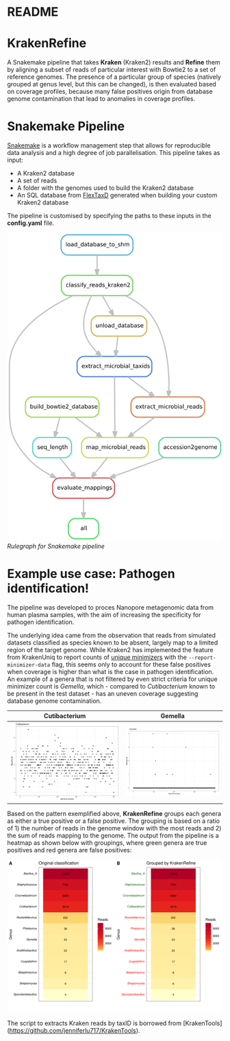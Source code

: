 # README
KrakenRefine
=====
A Snakemake pipeline that takes **Kraken** (Kraken2) results and **Refine** them by aligning a subset of reads of particular interest with Bowtie2 to a set of reference genomes. The presence of a particular group of species (natively grouped at genus level, but this can be changed), is then evaluated based on coverage profiles, because many false positives origin from database genome contamination that lead to anomalies in coverage profiles.  

Snakemake Pipeline
=====
[Snakemake](https://github.com/snakemake/snakemake) is a workflow management step that allows for reproducible data analysis and a high degree of job parallelisation. This pipeline takes as input: 
* A Kraken2 database
* A set of reads
* A folder with the genomes used to build the Kraken2 database
* An SQL database from [FlexTaxD](https://github.com/FOI-Bioinformatics/flextaxd) generated when building your custom Kraken2 database

The pipeline is customised by specifying the paths to these inputs in the **config.yaml** file. 

![Alt text](Rulegraph.svg "Title")
*Rulegraph for Snakemake pipeline*

Example use case: Pathogen identification!
=====
The pipeline was developed to proces Nanopore metagenomic data from human plasma samples, with the aim of increasing the specificity for pathogen identification. 

The underlying idea came from the observation that reads from simulated datasets classified as species known to be absent, largely map to a limited region of the target genome. While Kraken2 has implemented the feature from KrakenUniq to report counts of [unique minimizers](https://dx.doi.org/10.1186/s13059-018-1568-0) with the `--report-minimizer-data` flag, this seems only to account for these false positives when coverage is higher than what is the case in pathogen identification. An example of a genera that is not filtered by even strict criteria for unique minimizer count is *Gemella*, which - compared to *Cutibacterium* known to be present in the test dataset - has an uneven coverage suggesting database genome contamination.

Cutibacterium             |  Gemella
:-------------------------:|:-------------------------:
![](cutibacterium_acnes.svg)  |  ![](gemella.svg)


Based on the pattern exemplified above, **KrakenRefine** groups each genera as either a true positive or a false positive. The grouping is based on a ratio of 1) the number of reads in the genome window with the most reads and 2) the sum of reads mapping to the genome. The output from the pipeline is a heatmap as shown below with groupings, where green genera are true positives and red genera are false positives:

![Alt text](reads_90_compare.svg "Title")

The script to extracts Kraken reads by taxID is borrowed from [KrakenTools] (https://github.com/jenniferlu717/KrakenTools).